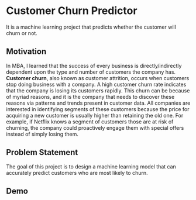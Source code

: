 # Customer Churn Predictor
It is a machine learning project that predicts whether the customer will churn or not.
## Motivation
In MBA, I learned that the success of every business is directly/indirectly dependent upon the type and number of customers the company has. **Customer churn**, also known as customer attrition, occurs when customers stop doing business with a company. A high customer churn rate indicates that the company is losing its customers rapidly. This churn can be because of myriad reasons, and it is the company that needs to discover these reasons via patterns and trends present in customer data. 
All companies are interested in identifying segments of these customers because the price for acquiring a new customer is usually higher than retaining the old one. For example, if Netflix knows a segment of customers those are at risk of churning, the company could proactively engage them with special offers instead of simply losing them.
## Problem Statement
The goal of this project is to design a machine learning model that can accurately predict customers who are most likely to churn.
## Demo

